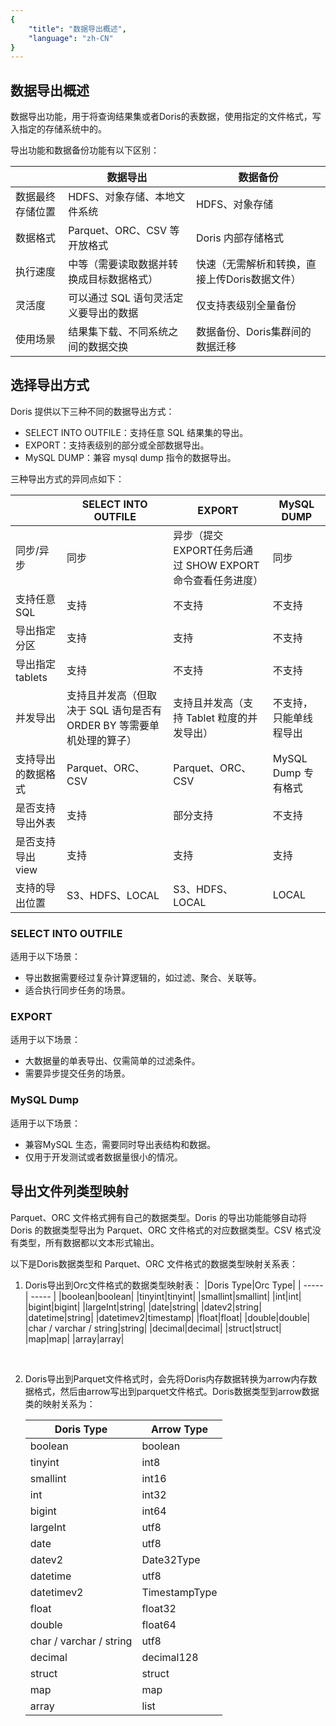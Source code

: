 ```yaml
---
{
    "title": "数据导出概述",
    "language": "zh-CN"
}
---
```


<!-- 
Licensed to the Apache Software Foundation (ASF) under one
or more contributor license agreements.  See the NOTICE file
distributed with this work for additional information
regarding copyright ownership.  The ASF licenses this file
to you under the Apache License, Version 2.0 (the
"License"); you may not use this file except in compliance
with the License.  You may obtain a copy of the License at

  http://www.apache.org/licenses/LICENSE-2.0

Unless required by applicable law or agreed to in writing,
software distributed under the License is distributed on an
"AS IS" BASIS, WITHOUT WARRANTIES OR CONDITIONS OF ANY
KIND, either express or implied.  See the License for the
specific language governing permissions and limitations
under the License.
-->

## 数据导出概述
数据导出功能，用于将查询结果集或者Doris的表数据，使用指定的文件格式，写入指定的存储系统中的。

导出功能和数据备份功能有以下区别：

| |数据导出|数据备份|
| ----- | ----- | ----- |
|数据最终存储位置|HDFS、对象存储、本地文件系统|HDFS、对象存储|
|数据格式|Parquet、ORC、CSV 等开放格式|Doris 内部存储格式|
|执行速度|中等（需要读取数据并转换成目标数据格式）|快速（无需解析和转换，直接上传Doris数据文件）|
|灵活度|可以通过 SQL 语句灵活定义要导出的数据|仅支持表级别全量备份|
|使用场景|结果集下载、不同系统之间的数据交换|数据备份、Doris集群间的数据迁移|

## 选择导出方式
Doris 提供以下三种不同的数据导出方式：

* SELECT INTO OUTFILE：支持任意 SQL 结果集的导出。
* EXPORT：支持表级别的部分或全部数据导出。
* MySQL DUMP：兼容 mysql dump 指令的数据导出。



三种导出方式的异同点如下：

| |SELECT INTO OUTFILE|EXPORT|MySQL DUMP|
| ----- | ----- | ----- | ----- |
|同步/异步|同步|异步（提交EXPORT任务后通过 SHOW EXPORT 命令查看任务进度）|同步|
|支持任意 SQL|支持|不支持|不支持|
|导出指定分区|支持|支持|不支持|
|导出指定tablets|支持|不支持|不支持|
|并发导出|支持且并发高（但取决于 SQL 语句是否有 ORDER BY 等需要单机处理的算子）|支持且并发高（支持 Tablet 粒度的并发导出）|不支持，只能单线程导出|
|支持导出的数据格式|Parquet、ORC、CSV|Parquet、ORC、CSV|MySQL Dump 专有格式|
|是否支持导出外表|支持|部分支持|不支持|
|是否支持导出view|支持|支持|支持|
|支持的导出位置|S3、HDFS、LOCAL|S3、HDFS、LOCAL|LOCAL|

### SELECT INTO OUTFILE
适用于以下场景：

* 导出数据需要经过复杂计算逻辑的，如过滤、聚合、关联等。
* 适合执行同步任务的场景。

### EXPORT
适用于以下场景：

* 大数据量的单表导出、仅需简单的过滤条件。
* 需要异步提交任务的场景。

### MySQL Dump
适用于以下场景：

* 兼容MySQL 生态，需要同时导出表结构和数据。
* 仅用于开发测试或者数据量很小的情况。



## 导出文件列类型映射
Parquet、ORC 文件格式拥有自己的数据类型。Doris 的导出功能能够自动将 Doris 的数据类型导出为 Parquet、ORC 文件格式的对应数据类型。CSV 格式没有类型，所有数据都以文本形式输出。



以下是Doris数据类型和 Parquet、ORC 文件格式的数据类型映射关系表：
1. Doris导出到Orc文件格式的数据类型映射表：
    |Doris Type|Orc Type|
    | ----- | ----- |
    |boolean|boolean|
    |tinyint|tinyint|
    |smallint|smallint|
    |int|int|
    |bigint|bigint|
    |largeInt|string|
    |date|string|
    |datev2|string|
    |datetime|string|
    |datetimev2|timestamp|
    |float|float|
    |double|double|
    |char / varchar / string|string|
    |decimal|decimal|
    |struct|struct|
    |map|map|
    |array|array|

    <br/>
2. Doris导出到Parquet文件格式时，会先将Doris内存数据转换为arrow内存数据格式，然后由arrow写出到parquet文件格式。Doris数据类型到arrow数据类的映射关系为：

    |Doris Type|Arrow Type|
    | ----- | ----- |
    |boolean|boolean|
    |tinyint|int8|
    |smallint|int16|
    |int|int32|
    |bigint|int64|
    |largeInt|utf8|
    |date|utf8|
    |datev2|Date32Type|
    |datetime|utf8|
    |datetimev2|TimestampType|
    |float|float32|
    |double|float64|
    |char / varchar / string|utf8|
    |decimal|decimal128|
    |struct|struct|
    |map|map|
    |array|list|
